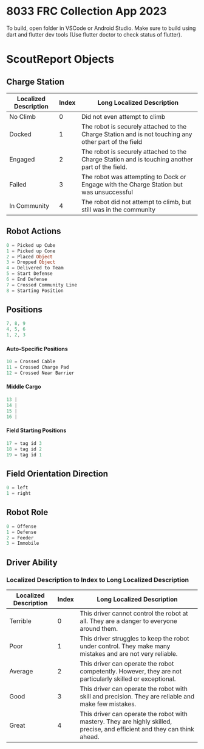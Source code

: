 # 8033 FRC Collection App 2023

To build, open folder in VSCode or Android Studio. Make sure to build using dart and flutter dev tools (Use flutter doctor to check status of flutter). 

# ScoutReport Objects


## Charge Station

| Localized Description | Index | Long Localized Description                                                                                                |
|-----------------------|-------|---------------------------------------------------------------------------------------------------------------------------|
| No Climb              | 0     | Did not even attempt to climb                                   |
| Docked                | 1     | The robot is securely attached to the Charge Station and is not touching any other part of the field                 |
| Engaged               | 2     | The robot is securely attached to the Charge Station and is touching another part of the field.                 |
| Failed                | 3     | The robot was attempting to Dock or Engage with the Charge Station but was unsuccessful                      |
| In Community          | 4     | The robot did not attempt to climb, but still was in the community |

## Robot Actions
```dart
0 = Picked up Cube
1 = Picked up Cone
2 = Placed Object
3 = Dropped Object
4 = Delivered to Team
5 = Start Defense
6 = End Defense
7 = Crossed Community Line
8 = Starting Position
```

## Positions
```dart
7, 8, 9
4, 5, 6
1, 2, 3
```

#### Auto-Specific Positions
```dart
10 = Crossed Cable
11 = Crossed Charge Pad
12 = Crossed Near Barrier
```

#### Middle Cargo
```dart
13 |
14 |
15 |
16 |
```

#### Field Starting Positions
```dart
17 = tag id 3
18 = tag id 2
19 = tag id 1
```

## Field Orientation Direction
```dart
0 = left
1 = right
```

## Robot Role
```dart
0 = Offense
1 = Defense
2 = Feeder
3 = Immobile
```

## Driver Ability
### Localized Description to Index to Long Localized Description

| Localized Description | Index | Long Localized Description                                                                                                |
|-----------------------|-------|---------------------------------------------------------------------------------------------------------------------------|
| Terrible              | 0     | This driver cannot control the robot at all. They are a danger to everyone around them.                                   |
| Poor                  | 1     | This driver struggles to keep the robot under control. They make many mistakes and are not very reliable.                 |
| Average               | 2     | This driver can operate the robot competently. However, they are not particularly skilled or exceptional.                 |
| Good                  | 3     | This driver can operate the robot with skill and precision. They are reliable and make few mistakes.                      |
| Great                 | 4     | This driver can operate the robot with mastery. They are highly skilled, precise, and efficient and they can think ahead. |
